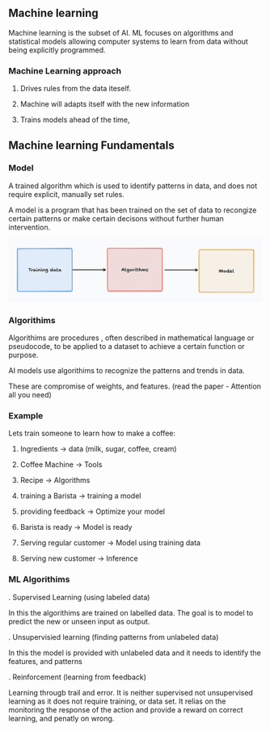 ## Machine learning

Machine learning is the subset of AI. ML focuses on algorithms and statistical models allowing computer systems to learn from data without being explicitly programmed.

### Machine Learning approach

1. Drives rules from the data iteself.

2. Machine will adapts itself with the new information 

3. Trains models ahead of the time, 

## Machine learning Fundamentals

### Model

A trained algorithm which is used to identify patterns in data, and does not require explicit, manually set rules.

A model is a program that has been trained on the set of data to recongize certain patterns or make certain decisons
without further human intervention.

![](/images/model.png)

### Algorithims

Algorithims are procedures , often described in mathematical language or pseudocode, to be applied  to a dataset to achieve a  certain function or purpose.

AI models use algorithims to recognize the patterns and trends in data.

These are compromise of weights, and features. (read the paper - Attention all you need)

### Example

Lets train someone to learn how to make a coffee:

1. Ingredients -> data  (milk, sugar,  coffee, cream)

2. Coffee Machine -> Tools 

3. Recipe -> Algorithms 

4. training a Barista -> training a model

5. providing feedback -> Optimize your model

6. Barista is ready -> Model is ready 

7. Serving regular customer -> Model using training data 

8. Serving new customer -> Inference

### ML Algorithims

. Supervised Learning (using labeled data)

In this the algorithims are trained on labelled data. The goal is to model to predict the new or unseen input as output. 


. Unsupervisied learning (finding patterns from unlabeled data)

In this the model is provided with unlabeled data and it needs to identify the features, and patterns


. Reinforcement (learning from feedback) 

Learning througb trail and error. It is neither supervised not unsupervised learning as it does not require training, or data set.
It relias on the monitoring the response of the action and provide a reward on correct learning, and penatly on wrong.